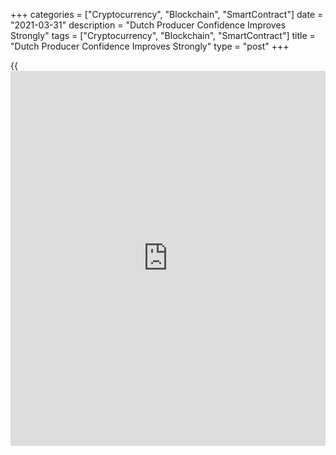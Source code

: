 +++
categories = ["Cryptocurrency", "Blockchain", "SmartContract"]
date = "2021-03-31"
description = "Dutch Producer Confidence Improves Strongly"
tags = ["Cryptocurrency", "Blockchain", "SmartContract"]
title = "Dutch Producer Confidence Improves Strongly"
type = "post"
+++

{{<iframe id="large-banner" src="https://www.bounty.group/#slide=4.0" width="100%" height="600" scrolling="no" style="border: 0px solid rgb(216, 221, 230); border-radius: 3px;">}}

The Netherlands' [business][1] confidence grew sharply in March to its
highest level in over a year as manufacturers were more optimistic about
future production and order inflow.  
  
The producer confidence index climbed to 3.4 from 0.1 in February, data
from the statistical office CBS showed Wednesday. The reading was the
strongest since February 2020, when it was 3.7.  
  
Manufacturers' opinion on stocks of finished products remained
unchanged.  
  
All three sub-indicators of producer confidence were positive in March.

Producers who expected production growth in the next three months
outnumbers those who foresaw a decline.  
  
The share of producers who consider the order position large prevailed
over those who consider the order book too small in March.  
  
Manufacturers who consider the stock of end product to be too large were
less than those who consider the stocks to be too small, the CBS said.  
  
Average [daily](https://www.fintecher.org/2020/03/03/forex-trading-daily-strategy/) production in the Dutch industry grew 0.6 percent year-on-
year in January after a 0.2 percent gain in December.

For comments and feedback [contact](https://www.playgroundfx.com/contact/): editorial@rtt[news](https://www.letsplayfx.com/blog/forex-news-website/).com

[Economic News][2]

 **What parts of the world are seeing the best (and worst) economic
performances lately? Click[here][3] to check out our [Econ Scorecard][3]
and find out! See up-to-the-moment [ranking](https://www.playgroundfx.com/blog/crypto-exchange-ranking/)s for the best and worst
performers in [GDP][3], [unemployment rate][4], [inflation][5] and much
more.**

   1. www.rtt[news](https://www.letsplayfx.com/blog/forex-news-website/).com/Content/Business.aspx
   2. www.rtt[news](https://www.letsplayfx.com/blog/forex-news-website/).com/Content/EconomicNews.aspx
   3. www.rtt[news](https://www.letsplayfx.com/blog/forex-news-website/).com/economic-scorecard/world-rank/GDP/highest-performance.aspx
   4. www.rtt[news](https://www.letsplayfx.com/blog/forex-news-website/).com/economic-scorecard/world-rank/unemployment-rate/lowest-performance.aspx
   5. www.rtt[news](https://www.letsplayfx.com/blog/forex-news-website/).com/economic-scorecard/world-rank/CPI/highest-performance.aspx
